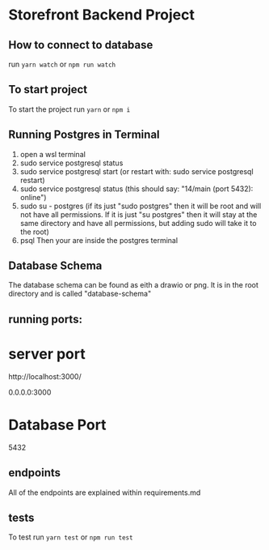 # Storefront Backend Project

## How to connect to database

run `yarn watch` or `npm run watch`

## To start project
To start the project run `yarn` or `npm i`

## Running Postgres in Terminal
1. open a wsl terminal
2. sudo service postgresql status
3. sudo service postgresql start      (or restart with: sudo service postgresql restart)
4. sudo service postgresql status     (this should say: "14/main (port 5432): online")
5. sudo su - postgres                 (if its just "sudo postgres" then it will be root and will not have all permissions. If it is just "su postgres" then it will stay at the same directory and have all permissions, but adding sudo will take it to the root)
6. psql
Then your are inside the postgres terminal

## Database Schema

The database schema can be found as eith a drawio or png. It is in the root directory and is called "database-schema"

## running ports:

# server port

http://localhost:3000/

0.0.0.0:3000

# Database Port
5432

## endpoints

All of the endpoints are explained within requirements.md

## tests

To test run `yarn test` or `npm run test`